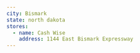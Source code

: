 ```yaml
---
city: Bismark
state: north dakota
stores:
  - name: Cash Wise
    address: 1144 East Bismark Expressway
---
```

